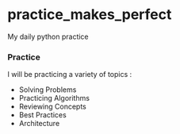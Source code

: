 # practice_makes_perfect
My daily python practice

### Practice
I will be practicing a variety of topics :
* Solving Problems
* Practicing Algorithms
* Reviewing Concepts
* Best Practices
* Architecture 
